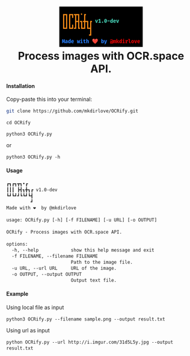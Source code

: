 <h1 align="center">
  <br>
  <a href="https://github.com/mkdirlove/OCRify"><img src="https://github.com/mkdirlove/OCRify/blob/main/logo.png" alt="OCRify"></a>
  <br>
  Process images with OCR.space API.
  <br>
</h1>

#### Installation

Copy-paste this into your terminal:

```sh
git clone https://github.com/mkdirlove/OCRify.git
```
```
cd OCRify
```
```
python3 OCRify.py
```
or
```
python3 OCRify.py -h
```
#### Usage
``` 
┏┓┏┓┳┓•┏  
┃┃┃ ┣┫┓╋┓┏ v1.0-dev
┗┛┗┛┛┗┗┛┗┫
         ┛
Made with ❤️  by @mkdirlove

usage: OCRify.py [-h] [-f FILENAME] [-u URL] [-o OUTPUT]

OCRify - Process images with OCR.space API.

options:
  -h, --help            show this help message and exit
  -f FILENAME, --filename FILENAME
                        Path to the image file.
  -u URL, --url URL     URL of the image.
  -o OUTPUT, --output OUTPUT
                        Output text file.

```
#### Example

Using local file as input
```
python3 OCRify.py --filename sample.png --output result.txt
```

Using url as input
```
python OCRify.py --url http://i.imgur.com/31d5L5y.jpg --output result.txt
```
